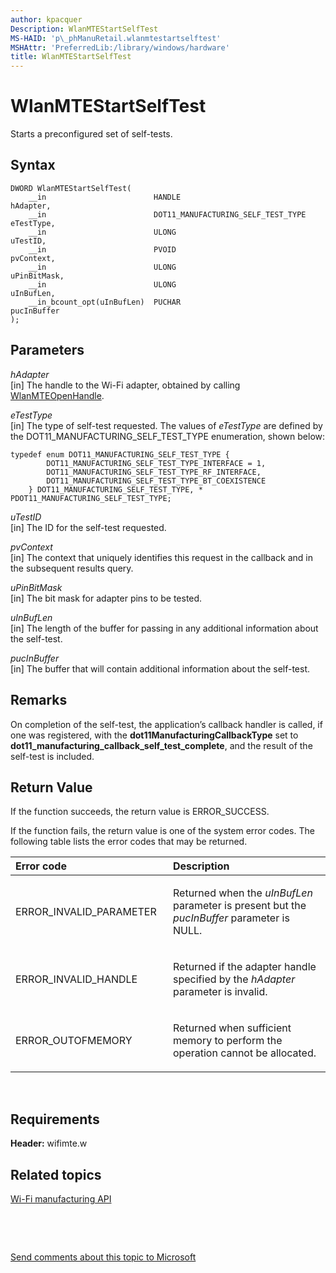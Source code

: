 ```yaml
---
author: kpacquer
Description: WlanMTEStartSelfTest
MS-HAID: 'p\_phManuRetail.wlanmtestartselftest'
MSHAttr: 'PreferredLib:/library/windows/hardware'
title: WlanMTEStartSelfTest
---
```


# WlanMTEStartSelfTest


Starts a preconfigured set of self-tests.

## <span id="Syntax"></span><span id="syntax"></span><span id="SYNTAX"></span>Syntax


``` syntax
DWORD WlanMTEStartSelfTest(
    __in                        HANDLE                              hAdapter,
    __in                        DOT11_MANUFACTURING_SELF_TEST_TYPE  eTestType,
    __in                        ULONG                               uTestID,
    __in                        PVOID                               pvContext,
    __in                        ULONG                               uPinBitMask,
    __in                        ULONG                               uInBufLen,
    __in_bcount_opt(uInBufLen)  PUCHAR                              pucInBuffer
);
```

## <span id="Parameters"></span><span id="parameters"></span><span id="PARAMETERS"></span>Parameters


<span id="hAdapter"></span><span id="hadapter"></span><span id="HADAPTER"></span>*hAdapter*  
\[in\] The handle to the Wi-Fi adapter, obtained by calling [WlanMTEOpenHandle](wlanmteopenhandle.md).

<span id="eTestType"></span><span id="etesttype"></span><span id="ETESTTYPE"></span>*eTestType*  
\[in\] The type of self-test requested. The values of *eTestType* are defined by the DOT11\_MANUFACTURING\_SELF\_TEST\_TYPE enumeration, shown below:

``` syntax
typedef enum DOT11_MANUFACTURING_SELF_TEST_TYPE {
        DOT11_MANUFACTURING_SELF_TEST_TYPE_INTERFACE = 1,
        DOT11_MANUFACTURING_SELF_TEST_TYPE_RF_INTERFACE,
        DOT11_MANUFACTURING_SELF_TEST_TYPE_BT_COEXISTENCE
    } DOT11_MANUFACTURING_SELF_TEST_TYPE, * PDOT11_MANUFACTURING_SELF_TEST_TYPE;
```

<span id="uTestID"></span><span id="utestid"></span><span id="UTESTID"></span>*uTestID*  
\[in\] The ID for the self-test requested.

<span id="pvContext"></span><span id="pvcontext"></span><span id="PVCONTEXT"></span>*pvContext*  
\[in\] The context that uniquely identifies this request in the callback and in the subsequent results query.

<span id="uPinBitMask"></span><span id="upinbitmask"></span><span id="UPINBITMASK"></span>*uPinBitMask*  
\[in\] The bit mask for adapter pins to be tested.

<span id="uInBufLen"></span><span id="uinbuflen"></span><span id="UINBUFLEN"></span>*uInBufLen*  
\[in\] The length of the buffer for passing in any additional information about the self-test.

<span id="pucInBuffer"></span><span id="pucinbuffer"></span><span id="PUCINBUFFER"></span>*pucInBuffer*  
\[in\] The buffer that will contain additional information about the self-test.

## <span id="Remarks"></span><span id="remarks"></span><span id="REMARKS"></span>Remarks


On completion of the self-test, the application’s callback handler is called, if one was registered, with the **dot11ManufacturingCallbackType** set to **dot11\_manufacturing\_callback\_self\_test\_complete**, and the result of the self-test is included.

## <span id="Return_Value"></span><span id="return_value"></span><span id="RETURN_VALUE"></span>Return Value


If the function succeeds, the return value is ERROR\_SUCCESS.

If the function fails, the return value is one of the system error codes. The following table lists the error codes that may be returned.

<table>
<colgroup>
<col width="50%" />
<col width="50%" />
</colgroup>
<thead>
<tr class="header">
<th align="left">Error code</th>
<th align="left">Description</th>
</tr>
</thead>
<tbody>
<tr class="odd">
<td align="left"><p>ERROR_INVALID_PARAMETER</p></td>
<td align="left"><p>Returned when the <em>uInBufLen</em> parameter is present but the <em>pucInBuffer</em> parameter is NULL.</p></td>
</tr>
<tr class="even">
<td align="left"><p>ERROR_INVALID_HANDLE</p></td>
<td align="left"><p>Returned if the adapter handle specified by the <em>hAdapter</em> parameter is invalid.</p></td>
</tr>
<tr class="odd">
<td align="left"><p>ERROR_OUTOFMEMORY</p></td>
<td align="left"><p>Returned when sufficient memory to perform the operation cannot be allocated.</p></td>
</tr>
</tbody>
</table>

 

## <span id="Requirements"></span><span id="requirements"></span><span id="REQUIREMENTS"></span>Requirements


**Header:** wifimte.w

## <span id="related_topics"></span>Related topics


[Wi-Fi manufacturing API](wi-fi-manufacturing-api.md)

 

 

[Send comments about this topic to Microsoft](mailto:wsddocfb@microsoft.com?subject=Documentation%20feedback%20%5Bp_phManuRetail\p_phManuRetail%5D:%20WlanMTEStartSelfTest%20%20RELEASE:%20%284/11/2016%29&body=%0A%0APRIVACY%20STATEMENT%0A%0AWe%20use%20your%20feedback%20to%20improve%20the%20documentation.%20We%20don't%20use%20your%20email%20address%20for%20any%20other%20purpose,%20and%20we'll%20remove%20your%20email%20address%20from%20our%20system%20after%20the%20issue%20that%20you're%20reporting%20is%20fixed.%20While%20we're%20working%20to%20fix%20this%20issue,%20we%20might%20send%20you%20an%20email%20message%20to%20ask%20for%20more%20info.%20Later,%20we%20might%20also%20send%20you%20an%20email%20message%20to%20let%20you%20know%20that%20we've%20addressed%20your%20feedback.%0A%0AFor%20more%20info%20about%20Microsoft's%20privacy%20policy,%20see%20http://privacy.microsoft.com/default.aspx. "Send comments about this topic to Microsoft")




